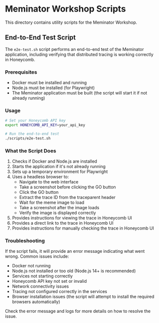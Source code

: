 # Meminator Workshop Scripts

This directory contains utility scripts for the Meminator Workshop.

## End-to-End Test Script

The `e2e-test.sh` script performs an end-to-end test of the Meminator application, including verifying that distributed tracing is working correctly in Honeycomb.

### Prerequisites

- Docker must be installed and running
- Node.js must be installed (for Playwright)
- The Meminator application must be built (the script will start it if not already running)

### Usage

```bash
# Set your Honeycomb API key
export HONEYCOMB_API_KEY=your_api_key

# Run the end-to-end test
./scripts/e2e-test.sh
```

### What the Script Does

1. Checks if Docker and Node.js are installed
2. Starts the application if it's not already running
3. Sets up a temporary environment for Playwright
4. Uses a headless browser to:
   - Navigate to the web interface
   - Take a screenshot before clicking the GO button
   - Click the GO button
   - Extract the trace ID from the traceparent header
   - Wait for the meme image to load
   - Take a screenshot after the image loads
   - Verify the image is displayed correctly
5. Provides instructions for viewing the trace in Honeycomb UI
6. Provides a direct link to the trace in Honeycomb UI
7. Provides instructions for manually checking the trace in Honeycomb UI

### Troubleshooting

If the script fails, it will provide an error message indicating what went wrong. Common issues include:

- Docker not running
- Node.js not installed or too old (Node.js 14+ is recommended)
- Services not starting correctly
- Honeycomb API key not set or invalid
- Network connectivity issues
- Tracing not configured correctly in the services
- Browser installation issues (the script will attempt to install the required browsers automatically)

Check the error message and logs for more details on how to resolve the issue.
